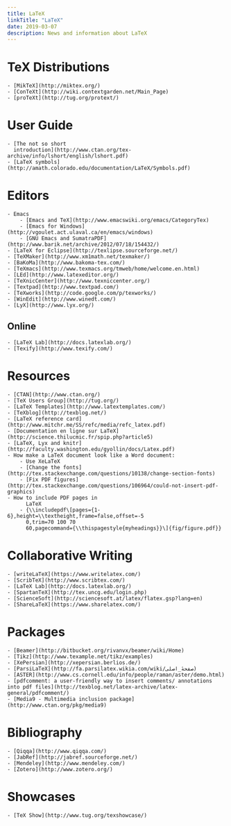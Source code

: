```yaml
---
title: LaTeX
linkTitle: "LaTeX"
date: 2019-03-07
description: News and information about LaTeX
---
```


# TeX Distributions
	- [MikTeX](http://miktex.org/)
	- [ConTeXt](http://wiki.contextgarden.net/Main_Page)
	- [proTeXt](http://tug.org/protext/)
# User Guide
	- [The not so short
	  introduction](http://www.ctan.org/tex-archive/info/lshort/english/lshort.pdf)
	- [LaTeX symbols](http://amath.colorado.edu/documentation/LaTeX/Symbols.pdf)
# Editors
	- Emacs
		- [Emacs and TeX](http://www.emacswiki.org/emacs/CategoryTex)
		- [Emacs for Windows](http://vgoulet.act.ulaval.ca/en/emacs/windows)
		- [GNU Emacs and SumatraPDF](http://www.barik.net/archive/2012/07/18/154432/)
	- [LaTeX for Eclipse](http://texlipse.sourceforge.net/)
	- [TeXMaker](http://www.xm1math.net/texmaker/)
	- [BaKoMa](http://www.bakoma-tex.com/)
	- [TeXmacs](http://www.texmacs.org/tmweb/home/welcome.en.html)
	- [LEd](http://www.latexeditor.org/)
	- [TeXnicCenter](http://www.texniccenter.org/)
	- [Textpad](http://www.textpad.com/)
	- [TeXworks](http://code.google.com/p/texworks/)
	- [WinEdit](http://www.winedt.com/)
	- [LyX](http://www.lyx.org/)
## Online
	- [LaTeX Lab](http://docs.latexlab.org/)
	- [Texify](http://www.texify.com/)
# Resources
	- [CTAN](http://www.ctan.org/)
	- [TeX Users Group](http://tug.org/)
	- [LaTeX Templates](http://www.latextemplates.com/)
	- [TeXblog](http://texblog.net/)
	- [LaTeX reference card](http://www.mitchr.me/SS/refc/media/refc_latex.pdf)
	- [Documentation en ligne sur LaTeX](http://science.thilucmic.fr/spip.php?article5)
	- [LaTeX, Lyx and knitr](http://faculty.washington.edu/gyollin/docs/Latex.pdf)
	- How make a LaTeX document look like a Word document:
		- Use XeLaTeX
		- [Change the fonts](http://tex.stackexchange.com/questions/10138/change-section-fonts)
		- [Fix PDF figures](http://tex.stackexchange.com/questions/106964/could-not-insert-pdf-graphics)
	- How to include PDF pages in
	      LaTeX
		- {\\includepdf\[pages={1-6},height=\\textheight,frame=false,offset=-5
		  0,trim=70 100 70
		  60,pagecommand={\\thispagestyle{myheadings}}\]{fig/figure.pdf}}
# Collaborative Writing
	- [writeLaTeX](https://www.writelatex.com/)
	- [ScribTeX](http://www.scribtex.com/)
	- [LaTeX Lab](http://docs.latexlab.org/)
	- [SpartanTeX](http://tex.uncg.edu/login.php)
	- [ScienceSoft](http://sciencesoft.at/latex/flatex.gsp?lang=en)
	- [ShareLaTeX](https://www.sharelatex.com/)
# Packages
	- [Beamer](http://bitbucket.org/rivanvx/beamer/wiki/Home)
	- [Tikz](http://www.texample.net/tikz/examples)
	- [XePersian](http://xepersian.berlios.de/)
	- [ParsiLaTeX](http://fa.parsilatex.wikia.com/wiki/صفحهٔ_اصلی)
	- [ASTER](http://www.cs.cornell.edu/info/people/raman/aster/demo.html)
	- [pdfcomment: a user-friendly way to insert comments/ annotations into pdf files](http://texblog.net/latex-archive/latex-general/pdfcomment/)
	- [Media9 - Multimedia inclusion package](http://www.ctan.org/pkg/media9)
# Bibliography
	- [Qiqqa](http://www.qiqqa.com/)
	- [JabRef](http://jabref.sourceforge.net/)
	- [Mendeley](http://www.mendeley.com/)
	- [Zotero](http://www.zotero.org/)
# Showcases
	- [TeX Show](http://www.tug.org/texshowcase/)
